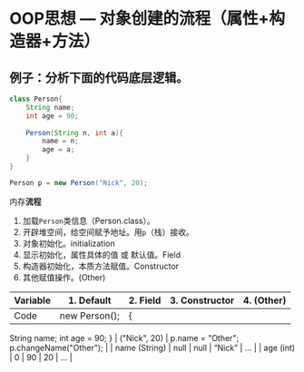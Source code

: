 # OOP思想 — 对象创建的流程（属性+构造器+方法）

## 例子：分析下面的代码底层逻辑。

```java
class Person{
	String name;	
	int age = 90;
	
	Person(String n, int a){
		name = n;
		age = a;
	}
}

Person p = new Person("Nick", 20);
```

内存**流程**

1. 加载`Person`类信息（Person.class）。
2. 开辟堆空间，给空间赋予地址。用`p`（栈）接收。
3. 对象初始化。initialization
4. 显示初始化，属性具体的值 或 默认值。Field
5. 构造器初始化，本质方法赋值。Constructor
6. 其他赋值操作。(Other)

| Variable  | 1. Default | 2. Field | 3. Constructor  | 4. (Other) |
| --- | --- | --- | --- | --- |
| Code | new Person(); | {
 String name;
 int age = 90;
} | ("Nick", 20) | p.name = "Other";
p.changeName("Other"); |
| name (String) | null | null | “Nick” | … |
| age (int) | 0 | 90 | 20 | … |